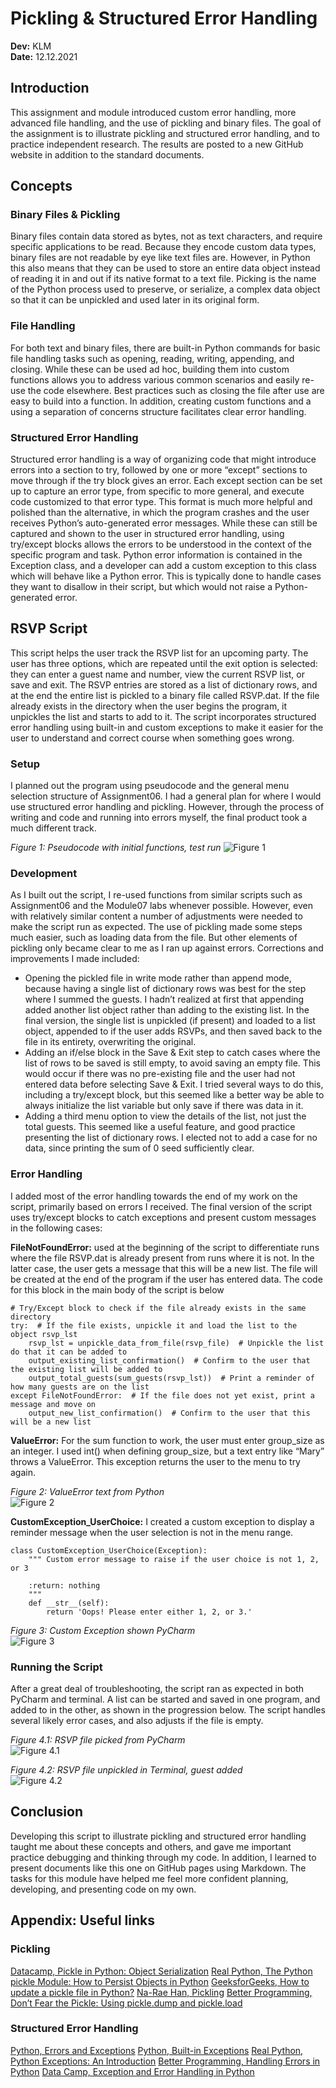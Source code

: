 # Pickling & Structured Error Handling
**Dev:** KLM  
**Date:** 12.12.2021  

## Introduction
This assignment and module introduced custom error handling, more advanced file handling, and the use of pickling and binary files. The goal of the assignment is to illustrate pickling and structured error handling, and to practice independent research. The results are posted to a new GitHub website in addition to the standard documents.  
  
## Concepts

### Binary Files & Pickling
Binary files contain data stored as bytes, not as text characters, and require specific applications to be read. Because they encode custom data types, binary files are not readable by eye like text files are. However, in Python this also means that they can be used to store an entire data object instead of reading it in and out if its native format to a text file. Picking is the name of the Python process used to preserve, or serialize, a complex data object so that it can be unpickled and used later in its original form.      

### File Handling
For both text and binary files, there are built-in Python commands for basic file handling tasks such as opening, reading, writing, appending, and closing. While these can be used ad hoc, building them into custom functions allows you to address various common scenarios and easily re-use the code elsewhere. Best practices such as closing the file after use are easy to build into a function. In addition, creating custom functions and a using a separation of concerns structure facilitates clear error handling. 

### Structured Error Handling       
Structured error handling is a way of organizing code that might introduce errors into a section to try, followed by one or more “except” sections to move through if the try block gives an error. Each except section can be set up to capture an error type, from specific to more general, and execute code customized to that error type. This format is much more helpful and polished than the alternative, in which the program crashes and the user receives Python’s auto-generated error messages. While these can still be captured and shown to the user in structured error handling, using try/except blocks allows the errors to be understood in the context of the specific program and task. Python error information is contained in the Exception class, and a developer can add a custom exception to this class which will behave like a Python error. This is typically done to handle cases they want to disallow in their script, but which would not raise a Python-generated error.  

## RSVP Script
This script helps the user track the RSVP list for an upcoming party. The user has three options, which are repeated until the exit option is selected: they can enter a guest name and number, view the current RSVP list, or save and exit. The RSVP entries are stored as a list of dictionary rows, and at the end the entire list is pickled to a binary file called RSVP.dat. If the file already exists in the directory when the user begins the program, it unpickles the list and starts to add to it. The script incorporates structured error handling using built-in and custom exceptions to make it easier for the user to understand and correct course when something goes wrong.     

### Setup
I planned out the program using pseudocode and the general menu selection structure of Assignment06. I had a general plan for where I would use structured error handling and pickling. However, through the process of writing and code and running into errors myself, the final product took a much different track.

_Figure 1: Pseudocode with initial functions, test run_
![Figure 1](images/Figure01.jpg)

### Development
As I built out the script, I re-used functions from similar scripts such as Assignment06 and the Module07 labs whenever possible. However, even with relatively similar content a number of adjustments were needed to make the script run as expected. The use of pickling made some steps much easier, such as loading data from the file. But other elements of pickling only became clear to me as I ran up against errors. Corrections and improvements I made included:
- Opening the pickled file in write mode rather than append mode, because having a single list of dictionary rows was best for the step where I summed the guests. I hadn’t realized at first that appending added another list object rather than adding to the existing list. In the final version, the single list is unpickled (if present) and loaded to a list object, appended to if the user adds RSVPs, and then saved back to the file in its entirety, overwriting the original.   
- Adding an if/else block in the Save & Exit step to catch cases where the list of rows to be saved is still empty, to avoid saving an empty file. This would occur if there was no pre-existing file and the user had not entered data before selecting Save & Exit. I tried several ways to do this, including a try/except block, but this seemed like a better way be able to always initialize the list variable but only save if there was data in it.    
- Adding a third menu option to view the details of the list, not just the total guests. This seemed like a useful feature, and good practice presenting the list of dictionary rows. I elected not to add a case for no data, since printing the sum of 0 seed sufficiently clear.    

### Error Handling
I added most of the error handling towards the end of my work on the script, primarily based on errors I received. The final version of the script uses try/except blocks to catch exceptions and present custom messages in the following cases:

**FileNotFoundError:** used at the beginning of the script to differentiate runs where the file RSVP.dat is already present from runs where it is not. In the latter case, the user gets a message that this will be a new list. The file will be created at the end of the program if the user has entered data. The code for this block in the main body of the script is below

```
# Try/Except block to check if the file already exists in the same directory
try:  # If the file exists, unpickle it and load the list to the object rsvp_lst
    rsvp_lst = unpickle_data_from_file(rsvp_file)  # Unpickle the list do that it can be added to
    output_existing_list_confirmation()  # Confirm to the user that the existing list will be added to
    output_total_guests(sum_guests(rsvp_lst))  # Print a reminder of how many guests are on the list
except FileNotFoundError:  # If the file does not yet exist, print a message and move on
    output_new_list_confirmation()  # Confirm to the user that this will be a new list
```

**ValueError:** For the sum function to work, the user must enter group_size as an integer. I used int() when defining group_size, but a text entry like “Mary” throws a ValueError. This exception returns the user to the menu to try again.

_Figure 2: ValueError text from Python_  
![Figure 2](images/Figure02.jpg)

**CustomException_UserChoice:** I created a custom exception to display a reminder message when the user selection is not in the menu range.
```
class CustomException_UserChoice(Exception):
    """ Custom error message to raise if the user choice is not 1, 2, or 3

    :return: nothing
    """
    def __str__(self):
        return 'Oops! Please enter either 1, 2, or 3.'
```

_Figure 3: Custom Exception shown PyCharm_  
![Figure 3](images/Figure03.jpg)

### Running the Script
After a great deal of troubleshooting, the script ran as expected in both PyCharm and terminal. A list can be started and saved in one program, and added to in the other, as shown in the progression below. The script handles several likely error cases, and also adjusts if the file is empty.

_Figure 4.1: RSVP file picked from PyCharm_  
![Figure 4.1](images/Figure04-1.jpg)

_Figure 4.2: RSVP file unpickled in Terminal, guest added_  
![Figure 4.2](images/Figure04-2.jpg)

## Conclusion
Developing this script to illustrate pickling and structured error handling taught me about these concepts and others, and gave me important practice debugging and thinking through my code. In addition, I learned to present documents like this one on GitHub pages using Markdown. The tasks for this module have helped me feel more confident planning, developing, and presenting code on my own.  

## Appendix: Useful links

### Pickling
[Datacamp, Pickle in Python: Object Serialization](https://www.datacamp.com/community/tutorials/pickle-python-tutorial)
[Real Python, The Python pickle Module: How to Persist Objects in Python](https://realpython.com/python-pickle-module/)
[GeeksforGeeks, How to update a pickle file in Python?](https://www.geeksforgeeks.org/how-to-update-a-pickle-file-in-python/)
[Na-Rae Han, Pickling](https://sites.pitt.edu/~naraehan/python3/pickling.html)
[Better Programming, Don’t Fear the Pickle: Using pickle.dump and pickle.load](https://betterprogramming.pub/dont-fear-the-pickle-using-pickle-dump-and-pickle-load-5212f23dbbce)

### Structured Error Handling
[Python, Errors and Exceptions](https://docs.python.org/3/tutorial/errors.html)
[Python, Built-in Exceptions](https://docs.python.org/3/library/exceptions.html#bltin-exceptions)
[Real Python, Python Exceptions: An Introduction](https://realpython.com/python-exceptions/)
[Better Programming, Handling Errors in Python](https://betterprogramming.pub/handling-errors-in-python-9f1b32952423)
[Data Camp, Exception and Error Handling in Python](https://www.datacamp.com/community/tutorials/exception-handling-python)
